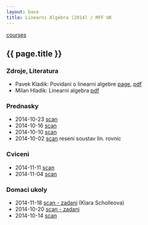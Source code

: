 ```yaml
---
layout: base
title: Linearni Algebra (2014) / MFF UK
---
```


[courses](.)

## {{ page.title }}

### Zdroje, Literatura

* Pavek Kladik: Povidani o linearni algebre [page](http://pavel.klavik.cz/vyuka/texty/povidani_o_la.html), [pdf](http://pavel.klavik.cz/vyuka/texty/povidani_o_la.pdf)
* Milan Hladik: Linearni algebra [pdf](http://kam.mff.cuni.cz/~hladik/LA/text_la.pdf)

### Prednasky

* 2014-10-23 [scan](http://notes.drive.ondrejsika.com/mff/2014/linearni-algebra/2014-10-23.pdf)
* 2014-10-16 [scan](http://notes.drive.ondrejsika.com/mff/2014/linearni-algebra/2014-10-16.pdf)
* 2014-10-10 [scan](http://notes.drive.ondrejsika.com/mff/2014/linearni-algebra/2014-10-10.pdf)
* 2014-10-02 [scan](http://notes.drive.ondrejsika.com/mff/2014/linearni-algebra/2014-10-02.pdf) reseni soustav lin. rovnic

### Cviceni

* 2014-11-11 [scan](http://notes.drive.ondrejsika.com/mff/2014/linearni-algebra-cviceni/2014-11-11.pdf)
* 2014-11-04 [scan](http://notes.drive.ondrejsika.com/mff/2014/linearni-algebra-cviceni/2014-11-04.pdf)

### Domaci ukoly

* 2014-11-18 [scan - zadani](http://notes.drive.ondrejsika.com/mff/2014/linearni-algebra-domaci-ukoly/2014-11-18-zadani.pdf) (Klara Scholleova)
* 2014-10-20 [scan - zadani](http://notes.drive.ondrejsika.com/mff/2014/linearni-algebra-domaci-ukoly/2014-10-20-zadani.pdf)
* 2014-10-14 [scan](http://notes.drive.ondrejsika.com/mff/2014/linearni-algebra-domaci-ukoly/2014-10-14.pdf)


